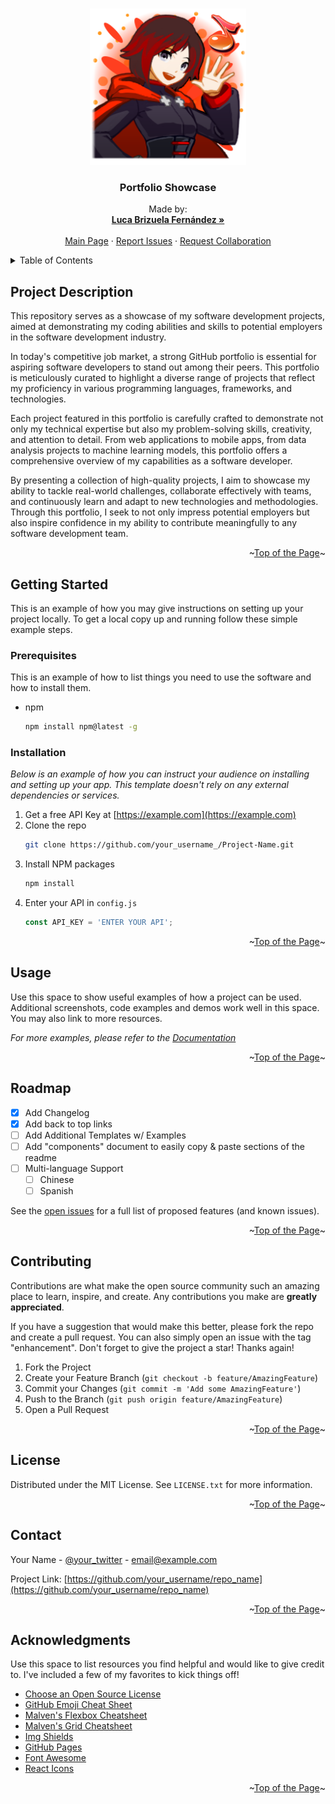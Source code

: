 <a name="readme-top"></a>


<!-- PROJECT LOGO -->
<br />
<div align="center">
  <a href="https://github.com/LucaBrizuela/Portfolio-Showcase/blob/main/README.md">
    <img src="Proyect Images/Dj-HqT-UUAATz9a.png" alt="Logo" width="250" height="250">
  </a>

  <h3 align="center">Portfolio Showcase</h3>

  <p align="center">
    Made by:
    <br />
    <a href="https://github.com/LucaBrizuela"><strong>Luca Brizuela Fernández »</strong></a>
    <br />
    <br />
    <a href="https://github.com/LucaBrizuela/Portfolio-Showcase/blob/main/README.md#readme-top">Main Page</a>
    ·
    <a href="https://github.com/LucaBrizuela/Portfolio-Showcase/issues">Report Issues</a>
    ·
    <a href="https://github.com/LucaBrizuela/Portfolio-Showcase/pulls">Request Collaboration</a>
  </p>
</div>



<!-- TABLE OF CONTENTS -->
<details>
  <summary>Table of Contents</summary>
  <ol>
    <li>
      <a href="#about-the-project">About The Project</a>
      <ul>
      </ul>
    </li>
    <li>
      <a href="#getting-started">Getting Started</a>
      <ul>
        <li><a href="#installation">Installation</a></li>
      </ul>
    </li>
    <li><a href="#usage">Usage</a></li>
    <li><a href="#roadmap">Roadmap</a></li>
    <li><a href="#contributing">Contributing</a></li>
    <li><a href="#license">License</a></li>
    <li><a href="#contact">Contact</a></li>
    <li><a href="#acknowledgments">Acknowledgments</a></li>
  </ol>
</details>



<!-- Description -->
## Project Description

This repository serves as a showcase of my software development projects, aimed at demonstrating my coding abilities and skills to potential employers in the software development industry.

In today's competitive job market, a strong GitHub portfolio is essential for aspiring software developers to stand out among their peers. This portfolio is meticulously curated to highlight a diverse range of projects that reflect my proficiency in various programming languages, frameworks, and technologies.

Each project featured in this portfolio is carefully crafted to demonstrate not only my technical expertise but also my problem-solving skills, creativity, and attention to detail. From web applications to mobile apps, from data analysis projects to machine learning models, this portfolio offers a comprehensive overview of my capabilities as a software developer.

By presenting a collection of high-quality projects, I aim to showcase my ability to tackle real-world challenges, collaborate effectively with teams, and continuously learn and adapt to new technologies and methodologies. Through this portfolio, I seek to not only impress potential employers but also inspire confidence in my ability to contribute meaningfully to any software development team.

<p align="right">~<a href="#readme-top">Top of the Page</a>~</p>


<!-- GETTING STARTED -->
## Getting Started

This is an example of how you may give instructions on setting up your project locally.
To get a local copy up and running follow these simple example steps.

### Prerequisites

This is an example of how to list things you need to use the software and how to install them.
* npm
  ```sh
  npm install npm@latest -g
  ```

### Installation

_Below is an example of how you can instruct your audience on installing and setting up your app. This template doesn't rely on any external dependencies or services._

1. Get a free API Key at [https://example.com](https://example.com)
2. Clone the repo
   ```sh
   git clone https://github.com/your_username_/Project-Name.git
   ```
3. Install NPM packages
   ```sh
   npm install
   ```
4. Enter your API in `config.js`
   ```js
   const API_KEY = 'ENTER YOUR API';
   ```

<p align="right">~<a href="#readme-top">Top of the Page</a>~</p>



<!-- USAGE EXAMPLES -->
## Usage

Use this space to show useful examples of how a project can be used. Additional screenshots, code examples and demos work well in this space. You may also link to more resources.

_For more examples, please refer to the [Documentation](https://example.com)_

<p align="right">~<a href="#readme-top">Top of the Page</a>~</p>



<!-- ROADMAP -->
## Roadmap

- [x] Add Changelog
- [x] Add back to top links
- [ ] Add Additional Templates w/ Examples
- [ ] Add "components" document to easily copy & paste sections of the readme
- [ ] Multi-language Support
    - [ ] Chinese
    - [ ] Spanish

See the [open issues](https://github.com/othneildrew/Best-README-Template/issues) for a full list of proposed features (and known issues).

<p align="right">~<a href="#readme-top">Top of the Page</a>~</p>



<!-- CONTRIBUTING -->
## Contributing

Contributions are what make the open source community such an amazing place to learn, inspire, and create. Any contributions you make are **greatly appreciated**.

If you have a suggestion that would make this better, please fork the repo and create a pull request. You can also simply open an issue with the tag "enhancement".
Don't forget to give the project a star! Thanks again!

1. Fork the Project
2. Create your Feature Branch (`git checkout -b feature/AmazingFeature`)
3. Commit your Changes (`git commit -m 'Add some AmazingFeature'`)
4. Push to the Branch (`git push origin feature/AmazingFeature`)
5. Open a Pull Request

<p align="right">~<a href="#readme-top">Top of the Page</a>~</p>



<!-- LICENSE -->
## License

Distributed under the MIT License. See `LICENSE.txt` for more information.

<p align="right">~<a href="#readme-top">Top of the Page</a>~</p>



<!-- CONTACT -->
## Contact

Your Name - [@your_twitter](https://twitter.com/your_username) - email@example.com

Project Link: [https://github.com/your_username/repo_name](https://github.com/your_username/repo_name)

<p align="right">~<a href="#readme-top">Top of the Page</a>~</p>



<!-- ACKNOWLEDGMENTS -->
## Acknowledgments

Use this space to list resources you find helpful and would like to give credit to. I've included a few of my favorites to kick things off!

* [Choose an Open Source License](https://choosealicense.com)
* [GitHub Emoji Cheat Sheet](https://www.webpagefx.com/tools/emoji-cheat-sheet)
* [Malven's Flexbox Cheatsheet](https://flexbox.malven.co/)
* [Malven's Grid Cheatsheet](https://grid.malven.co/)
* [Img Shields](https://shields.io)
* [GitHub Pages](https://pages.github.com)
* [Font Awesome](https://fontawesome.com)
* [React Icons](https://react-icons.github.io/react-icons/search)

<p align="right">~<a href="#readme-top">Top of the Page</a>~</p>



<!-- Links & Images -->

